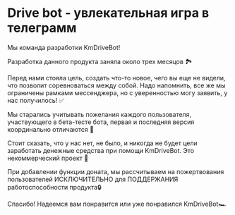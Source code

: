 # Drive bot - увлекательная игра в телеграмм

Мы команда разработки KmDriveBot!
    
Разработка данного продукта заняла около трех месяцов 🏞️
    
Перед нами стояла цель, создать что-то новое, чего вы еще не видели, что позволит соревноваться между собой. Надо напомнить, все же мы ограничены рамками мессенджера, но с уверенностью могу заявить, у нас получилось! ✅
    
Мы старались учитывать пожелания каждого пользователя, участвующего в бета-тесте бота, первая и последняя версия координально отличаются 🤗
    
Стоит сказать, что у нас нет, не было, и никогда не будет цели заработать денежные средства при помощи KmDriveBot. Это некоммерческий проект 🚫
    
При добавлении функции доната, мы рассчитываем на пожертвования пользователей ИСКЛЮЧИТЕЛЬНО для ПОДДЕРЖАНИЯ работоспособности продукта🔒
    
Спасибо! Надеемся вам понравится или уже понравился KmDriveBot🏎

